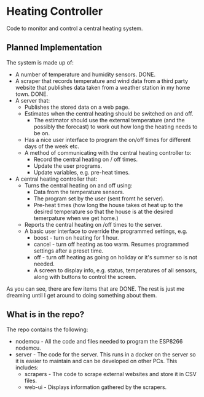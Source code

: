 # Heating Controller

Code to monitor and control a central heating system.

## Planned Implementation

The system is made up of:

* A number of temperature and humidity sensors.  DONE.
* A scraper that records temperature and wind data from a third party website
that publishes data taken from a weather station in my home town.  DONE.
* A server that:
  * Publishes the stored data on a web page.
  * Estimates when the central heating should be switched on and off.
    * The estimator should use the external temperature (and the possibly the
    forecast) to work out how long the heating needs to be on.
  * Has a nice user interface to program the on/off times for different days
  of the week etc.
  * A method of communicating with the central heating controller to:
    * Record the central heating on / off times.
    * Update the user programs.
    * Update variables, e.g. pre-heat times.
* A central heating controller that:
  * Turns the central heating on and off using:
    * Data from the temperature sensors.
    * The program set by the user (sent fromt he server).
    * Pre-heat times (how long the house takes ot heat up to the desired
    temperature so that the house is at the desired temerpature when we get
    home.)
  * Reports the central heating on /off times to the server.
  * A basic user interface to override the programmed settings, e.g.
    * boost - turn on heating for 1 hour.
    * cancel - turn off heating as too warm.  Resumes programmed settings after
    a preset time.
    * off - turn off heating as going on holiday or it's summer so is not
    needed.
    * A screen to display info, e.g. status, temperatures of all sensors, along
    with buttons to control the screen.

As you can see, there are few items that are DONE.  The rest is just me
dreaming until I get around to doing something about them.

## What is in the repo?

The repo contains the following:

* nodemcu - All the code and files needed to program the ESP8266 nodemcu.
* server - The code for the server.  This runs in a docker on the server so it
is easier to maintain and can be developed on other PCs.  This includes:
  * scrapers - The code to scrape external websites and store it in CSV files.
  * web-ui - Displays information gathered by the scrapers.
